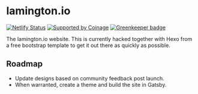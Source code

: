 # lamington.io

[![Netlify Status](https://api.netlify.com/api/v1/badges/9d7b6232-2d65-4ed7-8e49-f634d8b408f1/deploy-status)](https://app.netlify.com/sites/lamington/deploys)
[![Supported by Coinage](https://coina.ge/assets/supported-by-coinage-badge.svg)](https://coina.ge) [![Greenkeeper badge](https://badges.greenkeeper.io/CoinageCrypto/lamington-website.svg)](https://greenkeeper.io/)

The lamington.io website. This is currently hacked together with Hexo from a free bootstrap template to get it out there as quickly as possible.

## Roadmap

- Update designs based on community feedback post launch.
- When warranted, create a theme and build the site in Gatsby.
